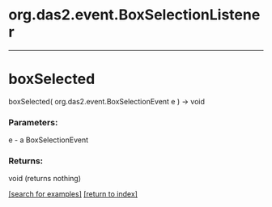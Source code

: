 # org.das2.event.BoxSelectionListener



***
<a name="boxSelected"></a>
# boxSelected
boxSelected( org.das2.event.BoxSelectionEvent e ) &rarr; void



### Parameters:
e - a BoxSelectionEvent

### Returns:
void (returns nothing)


<a href="https://github.com/autoplot/dev/search?q=boxSelected&unscoped_q=boxSelected">[search for examples]</a>
<a href="https://github.com/autoplot/documentation/blob/master/javadoc/index-all.md">[return to index]</a>

